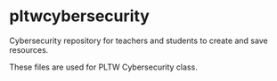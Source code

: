 # pltwcybersecurity
Cybersecurity repository for teachers and students to create and save resources.

These files are used for PLTW Cybersecurity class. 
